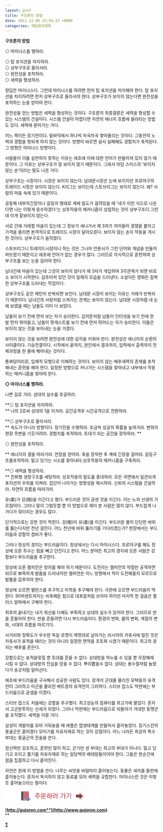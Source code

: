 ```yaml
---
layout: post
title: 구조론의 방법
date: 2011-12-06 23:54:23 +0900
categories: 깨달음의대화
---
```

  
**구조론의 방법** 

◎ 마이너스를 행하라.

  
◎ 탑 포지션을 차지하라.  
◎ 상부구조로 올라서라.  
◎ 완전성을 포착하라.  
◎ 세력을 형성하라. 

정답은 마이너스다. 그런데 마이너스를 하려면 먼저 탑 포지션을 차지해야 한다. 탑 포지션을 차지하려면 먼저 상부구조로 올라서야 한다. 상부구조가 보이지 않는다면 완전성을 포착하는 눈을 얻어야 한다. 

완전성을 얻는 방법은 세력을 형성하는 것이다. 구조론의 최종결론은 세력을 형성할 수 있는 시스템의 건설이다. 시스템 건설이 어렵다면 자연의 에너지 흐름에 올라타는 방법도 있다. 세력에 묻어가는 거다. 

어느 쪽이든 장기전이다. 밑바닥에서 하나씩 차곡차곡 쌓아올리는 것이다. 그동안의 노력과 경험을 헛되게 하지 않는 것이다. 방향이 바르면 설사 실패해도 경험치가 축적된다. 그 방향은 마이너스 방향이다. 

사람들이 이를 실천하지 못하는 이유는 애초에 이에 대한 언어가 만들어져 있지 않기 때문이다. 그 이유는 상부구조가 잘 보이지 않기 때문이다. 그래서 아담 스미스의 ‘보이지 않는 손’이라는 말도 나온 거다. 

상부구조는 시장이다. 시장은 보이지 않는다. 남대문시장은 눈에 보이지만 프로야구의 트레이드 시장은 보이지 않는다. K리그는 보이는데 스토브리그는 보이지 않는다. 왜? 사람의 마음 속에 있기 때문이다. 



공동체 내부의긴장이나 갈등의 형태로 계에 밀도가 걸려있을 때 '네가 이런 식으로 나온다면 나는 이렇게 응수하겠다'는 상호작용의 메커니즘이 성립하는 것이 상부구조다.그런데 이게 잘보이지 않는다.

서로 간에 거래할 마음이 있는데 그 정보가 새나가서 제 3자가 끼어들어 경쟁을 붙이고 가격을 올리면 본격적으로 트레이드 시장이 달아오른다. 보이지 않는 손이 작동을 개시한 것이다. 상부구조가 움직였다. 

스토브리그니 트레이드시장이니 하는 것은 그나마 언론사가 그런 단어와 개념을 만들어 퍼뜨렸기 때문이고 애초에 언어가 없는 경우가 많다. 그러므로 의식적으로 훈련하여 상부구조를 보는 눈을 길러야 한다. 



남녀간에 마음이 있는데 그것이 보이지 않다가 제 3자가 개입하여 3각관계가 되면 비로소 보이기 시작한다. 감추어져 있던 것이 일제히 모습을 드러낸다. 소설이든 영화든 잠복한 상부구조를 드러내는 작업이다.



상부구조도 같은 패턴이 반복되면 보인다. 남대문 시장이 보이는 이유는 거래가 반복되기 때문이다. 남녀간의 사랑처럼 스쳐가는 관계는 보이지 않는다. 남대문 시장처럼 내 눈에 보였을 때는 남들도 이미 다 보았다.



남들이 보기 전에 먼저 보는 자가 승리한다. 김어준처럼 남들이 인터넷을 보기 전에 한 발 먼저 뛰어들고, 남들이 팟캐스트를 보기 전에 먼저 뛰어드는 자가 승리한다. 이들은 보이지 않는 것을 보아내는 눈을 가졌다.



보이지 않는 것을 보려면 완전성에 대한 감각을 키워야 한다. 완전성은 에너지의 순환의 사이클이다. 기승전결이다. 시작에서 끝까지, 원인에서 결과까지, 입력에서 출력까지 전체과정을 한 줄에 꿰어내는 것이다. 

통짜덩어리로, 입체적 모형으로 이해하는 것이다. 보이지 않는 배후세력의 존재를 포착해내는 훈련을 해야 한다. 일정한 방향으로 커나가는 시스템을 찾아내고 내부에서 작동하는 메커니즘을 찾아야 한다. 



**◎ 마이너스를 행하라.** 

나쁜 길로 가라. 상대의 실수를 추궁하라. 



**◎ 탑 포지션을 차지하라.   
** 나의 2로써 상대의 1을 이겨라. 공간공격후 시간공격으로 전환하라. 



**◎ 상부구조로 올라서라.   
** 속도가 아니라 방향이다. 장기전을 수행하라. 조금씩 성공의 확률을 높여가라. 변화의 현장 주변을 기웃거려라. 경험치를 축적하라. 토대가 되는 공간을 장악하라. 
** 

◎ 완전성을 포착하라. 

  
** 에너지의 결을 따라가라. 연장을 얻어라. 축을 장악한 후 계에 긴장을 걸어라. 갈등구조를포착하라. 밀고 당기는 시소를 찾아내라.상호작용의 메커니즘을 구축하라. 



**◎ 세력을 형성하라.   
** 진화형 생장구조를 세팅하라. 상호작용의 밀도를 증대하라. 모든 국면에서 일관되게 포지션의 우위를 지켜라. 집단이 나아가는 방향성을 제시하라. 신뢰의 시스템을 건설하라. ﻿﻿﻿﻿﻿자연의 흐름을 따라가라. 

유(柔)가 강(剛)을 이긴다고 했다. 부드러운 것이 굳센 것을 이긴다. 이는 노자 선생의 가르침이다. 그러나 말이 그럴듯할 뿐 이 방법으로 재미 본 사람은 많지 않다. 부드럽게 나가다가 줘터지는 경우도 많다. 

단기적으로는 강한 것이 먹힌다. 강(剛)이 유(柔)를 이긴다. 부드러운 물이 단단한 바위를 뚫는다지만 천년 걸린다. 어느 천년에 바위 뚫리기를 기다리겠는가? 현장에서는 부드러움과 강함의 겸비가 좋다. 

그러나 정상의 경지는 부드러움이다. 정상에서는 다시 마이너스다. 프로야구를 해도 정상에 오른 투수는 힘을 빼고 던진다고 한다. 어느 분야든 최고의 경지에 오른 사람은 강함보다 부드러움을 추구한다. 

정상에 오른 챔피언은 방어를 해야 하기 때문이다. 도전자는 챔피언의 약점만 공격하면 되므로 뾰족하게 발톱을 드러내지만 챔피언은 어느 방향에서 적이 도전해올지 모르므로 발톱을 감추어야 한다. 

정상에 오르면 밸런스를 추구하고 미학을 추구해야 한다. 극한에 오르면 부드러움이 먹힌다. 90퍼센트까지는 비축해둔 힘으로 대포알처럼 쏘아야 하지만 마지막 한 걸음은 플러스 알파에서 구해야 한다. 



최후의 끝내기는 내가 최선을 다해도 부족하고 상대의 실수가 있어야 한다. 그러므로 판을 흔들어야 한다. 판을 흔들려면 다시 부드러움이다. 환경의 변화, 룰의 변화, 계절의 변화, 시대의 흐름을 따르기다. 



사거리와 정확도가 우수한 독일 로켓이 제멋대로 날아가는 러시아의 카츄사에 밀린 것은 카츄사가 표적을 때리는 것이 아니라 일정한 면적을 초토화 시켰기 때문이다. 최고의 경지는 배후를 흔든다.



강함으로는 표적을맞힐 뿐 토대를 흔들 수 없다. 상대방을 억누를 수 있을 뿐 무장해제 시킬 수 없다. 상대방의 진심을 얻을 수 없다. 뿌리뽑을수 없다. 상대는 용수철처럼 눌렸다가 송곳처럼 일어선다.

애초에 부드러움을 구사해서 성공한 사람도 있다. 장개석 군대를 물리친 모택동의 유격전이 그러하고 미군을 물리친 베트콩의 유격전이 그러하다. 스티브 잡스도 막판에는 부드러움으로 굳셈을 이겼다. 

스티브 잡스도 처음에는 강함을 추구했다. 최고성능의 컴퓨터를 최고가에 팔았다. 혼자서 고군분투하는 신세가 되었다. 그러나 막판에는 부드러움으로 되돌아가 거대한 동맹군을 조직했다. 세력을 이룬 거다. 

삼성이 개발자를 모아 가둬놓을 때 애플은 앱생태계를 만들어서 흩어놓았다. 징기스칸의 몽골군은 흩어졌다 모이기를 자유자재로 하는 것이 강점이다. 어느 나라든 최강의 특수부대는 몽골군의 전술을 쓴다. 

정신력만 강조하고, 훈련만 많이 하고, 군기만 센 부대는 최고의 부대가 아니다. 밀고 당기고 조이고 풀기를 자유자재로 하는 일당백의 베테랑들이어야 한다. 그들은 한순간에 힘을 집결하고 다시 흩어진다. 

자연은 원래 이 방법을 쓴다. 나무는 씨앗을 바람따라 흩어놓는다. 동물은 새끼를 들판에 흩어놓는다. 혼자서 독식하지 않고 동료를 모아 세력을 규합한다. 마이너스란 것은 이렇듯 흩어놓으라는 말이다. 








  


<a href="?mid=book_minus&act=dispBoardWrite" target="_self"><img title="bookorder.gif" alt="bookorder.gif" src="files/attach/images/199/376/206/bookorder.gif" width="318" height="40" rel="xe_gallery" /></a> <a href="?mid=book_minus&act=dispBoardWrite" target="_self"></a>


  




[**http://gujoron.com**](http://www.gujoron.com)**  
** 

**∑**
